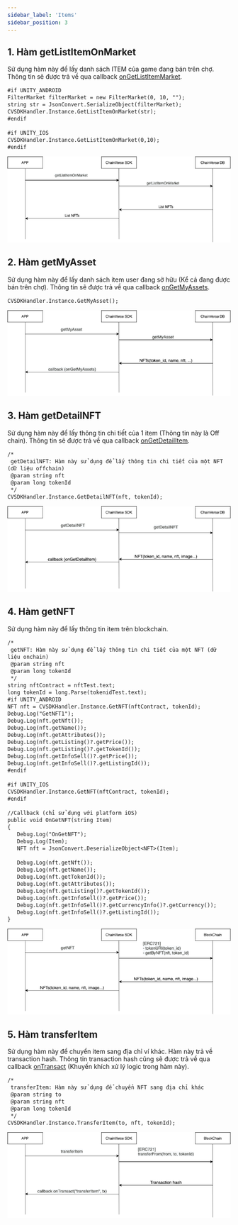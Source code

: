 ```yaml
---
sidebar_label: 'Items'
sidebar_position: 3
---
```



## 1. Hàm getListItemOnMarket
Sử dụng hàm này để lấy danh sách ITEM của game đang bán trên chợ. Thông tin sẽ được trả về qua callback [onGetListItemMarket](/docs/sdk/Unity/over-view#5-callback-ongetlistitemmarket).


```
#if UNITY_ANDROID
FilterMarket filterMarket = new FilterMarket(0, 10, "");
string str = JsonConvert.SerializeObject(filterMarket);
CVSDKHandler.Instance.GetListItemOnMarket(str);
#endif
        
#if UNITY_IOS
CVSDKHandler.Instance.GetListItemOnMarket(0,10);
#endif
```


![Docusaurus logo](/img/get-item-on-market.png)

## 2. Hàm getMyAsset
Sử dụng hàm này để lấy danh sách item user đang sở hữu (Kể cả đang được bán trên chợ). Thông tin sẽ được trả về qua callback [onGetMyAssets](/docs/sdk/Unity/over-view#7-callback-ongetmyassets).


```
CVSDKHandler.Instance.GetMyAsset();
```

![Docusaurus logo](/img/get-my-assets.png)

## 3. Hàm getDetailNFT
Sử dụng hàm này để lấy thông tin chi tiết của 1 item (Thông tin này là Off chain). Thông tin sẽ được trả về qua callback [onGetDetailItem](/docs/sdk/Unity/over-view#6-callback-ongetdetailitem).


```
/*
 getDetailNFT: Hàm này sử dụng để lấy thông tin chi tiết của một NFT (dữ liệu offchain)
 @param string nft
 @param long tokenId
 */
CVSDKHandler.Instance.GetDetailNFT(nft, tokenId);
```

![Docusaurus logo](/img/get-detail.png)

## 4. Hàm getNFT
Sử dụng hàm này để lấy thông tin item trên blockchain.


```
/*
 getNFT: Hàm này sử dụng để lấy thông tin chi tiết của một NFT (dữ liệu onchain)
 @param string nft
 @param long tokenId
 */
string nftContract = nftTest.text;
long tokenId = long.Parse(tokenidTest.text);
#if UNITY_ANDROID
NFT nft = CVSDKHandler.Instance.GetNFT(nftContract, tokenId);
Debug.Log("GetNFT1");
Debug.Log(nft.getNft());
Debug.Log(nft.getName());
Debug.Log(nft.getAttributes());
Debug.Log(nft.getListing()?.getPrice());
Debug.Log(nft.getListing()?.getTokenId());
Debug.Log(nft.getInfoSell()?.getPrice());
Debug.Log(nft.getInfoSell()?.getListingId());
#endif

#if UNITY_IOS
CVSDKHandler.Instance.GetNFT(nftContract, tokenId);
#endif

//Callback (chỉ sử dụng với platform iOS)
public void OnGetNFT(string Item)
{
   Debug.Log("OnGetNFT");
   Debug.Log(Item);
   NFT nft = JsonConvert.DeserializeObject<NFT>(Item);

   Debug.Log(nft.getNft());
   Debug.Log(nft.getName());
   Debug.Log(nft.getTokenId());
   Debug.Log(nft.getAttributes());
   Debug.Log(nft.getListing()?.getTokenId());
   Debug.Log(nft.getInfoSell()?.getPrice());
   Debug.Log(nft.getInfoSell()?.getCurrencyInfo()?.getCurrency());
   Debug.Log(nft.getInfoSell()?.getListingId());
}
```

![Docusaurus logo](/img/get-nft.png)

## 5. Hàm transferItem
Sử dụng hàm này để chuyển item sang địa chỉ ví khác. Hàm này trả về transaction hash. Thông tin transaction hash cũng sẽ được trả về qua callback [onTransact](/docs/sdk/Unity/over-view#9-callback-ontransact)
(Khuyến khích xử lý logic trong hàm này).


```
/*
 transferItem: Hàm này sử dụng để chuyển NFT sang địa chỉ khác
 @param string to
 @param string nft
 @param long tokenId
 */
CVSDKHandler.Instance.TransferItem(to, nft, tokenId);
```

![Docusaurus logo](/img/transfer-item.png)
